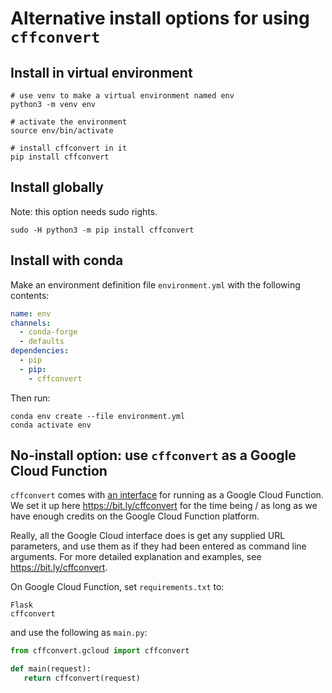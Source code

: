 # Alternative install options for using `cffconvert`

## Install in virtual environment

```shell
# use venv to make a virtual environment named env
python3 -m venv env

# activate the environment
source env/bin/activate

# install cffconvert in it
pip install cffconvert
```

## Install globally

Note: this option needs sudo rights.

```shell
sudo -H python3 -m pip install cffconvert
```

## Install with conda

Make an environment definition file `environment.yml` with the following contents:

```yaml
name: env
channels:
  - conda-forge
  - defaults
dependencies:
  - pip
  - pip:
    - cffconvert
```

Then run:

```shell
conda env create --file environment.yml
conda activate env
```

## No-install option: use `cffconvert` as a Google Cloud Function

`cffconvert` comes with [an interface](/cffconvert/gcloud.py) for
running as a Google Cloud Function. We set it up here
<https://bit.ly/cffconvert> for the time being / as long as we have
enough credits on the Google Cloud Function platform.

Really, all the Google Cloud interface does is get any supplied URL
parameters, and use them as if they had been entered as command line
arguments. For more detailed explanation and examples, see
<https://bit.ly/cffconvert>.

On Google Cloud Function, set `requirements.txt` to:

```text
Flask
cffconvert
```

and use the following as `main.py`:

```python
from cffconvert.gcloud import cffconvert

def main(request):
   return cffconvert(request)
```
